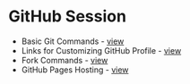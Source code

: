 
# GitHub Session

 - Basic Git Commands - [view](basic%20git%20commands.txt)
 - Links for Customizing GitHub Profile - [view](links.txt)
 - Fork Commands - [view](fork%20commands.txt)
 - GitHub Pages Hosting - [view](github%20pages.txt)
